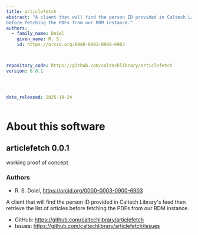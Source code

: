 ```yaml
---
title: articlefetch
abstract: "A client that will find the person ID provided in Caltech Library&#x27;s feed then retrieve the list of articles
before fetching the PDFs from our RDM instance."
authors:
  - family_name: Doiel
    given_name: R. S.
    id: https://orcid.org/0000-0003-0900-6903



repository_code: https://github.com/caltechlibrary/articlefetch
version: 0.0.1




date_released: 2025-10-24
---
```


About this software
===================

## articlefetch 0.0.1

working proof of concept

### Authors

- R. S. Doiel, <https://orcid.org/0000-0003-0900-6903>






A client that will find the person ID provided in Caltech Library&#x27;s feed then retrieve the list of articles
before fetching the PDFs from our RDM instance.


- GitHub: <https://github.com/caltechlibrary/articlefetch>
- Issues: <https://github.com/caltechlibrary/articlefetch/issues>










